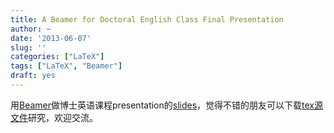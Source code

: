 ```yaml
---
title: A Beamer for Doctoral English Class Final Presentation
author: ~
date: '2013-06-07'
slug: ''
categories: ["LaTeX"]
tags: ["LaTeX", "Beamer"]
draft: yes
---
```


用[Beamer](http://en.wikipedia.org/wiki/Beamer_%28LaTeX%29)做博士英语课程presentation的[slides](http://tonytsai.name/materials/TonyTsai+20130604.pdf)，觉得不错的朋友可以下载[tex源文件](http://tonytsai.name/materials/TonyTsai+20130604.tex)研究，欢迎交流。

